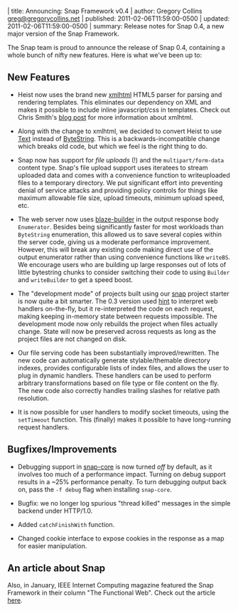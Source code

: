 | title: Announcing: Snap Framework v0.4
| author: Gregory Collins <greg@gregorycollins.net>
| published: 2011-02-06T11:59:00-0500
| updated: 2011-02-06T11:59:00-0500
| summary: Release notes for Snap 0.4, a new major version of the Snap Framework.

The Snap team is proud to announce the release of Snap 0.4, containing a whole
bunch of nifty new features. Here is what we've been up to:


## New Features

  - Heist now uses the brand new
    [xmlhtml](http://hackage.haskell.org/package/xmlhtml) HTML5 parser for
    parsing and rendering templates. This eliminates our dependency on XML and
    makes it possible to include inline javascript/css in templates.  Check out
    Chris Smith's [blog
    post](http://cdsmith.wordpress.com/2011/02/05/html-5-in-haskell/) for more
    information about xmlhtml.

  - Along with the change to xmlhtml, we decided to convert Heist to use
    [Text](http://hackage.haskell.org/package/text) instead of
    [ByteString](http://hackage.haskell.org/package/bytestring). This is a
    backwards-incompatible change which breaks old code, but which we feel is
    the right thing to do.

  - Snap now has support for *file uploads* (!) and the `multipart/form-data`
    content type. Snap's file upload support uses iteratees to stream uploaded
    data and comes with a convenience function to writeuploaded files to a
    temporary directory. We put significant effort into preventing denial of
    service attacks and providing policy controls for things like maximum
    allowable file size, upload timeouts, minimum upload speed, etc.

  - The web server now uses
    [blaze-builder](http://hackage.haskell.org/package/text) in the output
    response body `Enumerator`.  Besides being significantly faster for most
    workloads than `ByteString` enumeration, this allowed us to save several
    copies within the server code, giving us a moderate performance
    improvement. However, this will break any existing code making direct use
    of the output enumerator rather than using convenience functions like
    `writeBS`. We encourage users who are building up large responses out of
    lots of little bytestring chunks to consider switching their code to using
    `Builder` and `writeBuilder` to get a speed boost.

  - The "development mode" of projects built using our
    [snap](http://hackage.haskell.org/package/snap) project starter is now
    quite a bit smarter. The 0.3 version used
    [hint](http://hackage.haskell.org/package/hint) to interpret web handlers
    on-the-fly, but it re-interpreted the code on each request, making keeping
    in-memory state between requests impossible. The development mode now only
    rebuilds the project when files actually change. State will now be
    preserved across requests as long as the project files are not changed on
    disk.

  - Our file serving code has been substantially improved/rewritten. The new
    code can automatically generate stylable/themable directory indexes,
    provides configurable lists of index files, and allows the user to plug in
    dynamic handlers.  These handlers can be used to perform arbitrary
    transformations based on file type or file content on the fly.  The new
    code also correctly handles trailing slashes for relative path resolution.

  - It is now possible for user handlers to modify socket timeouts, using the
   `setTimeout` function. This (finally) makes it possible to have long-running
   request handlers.


## Bugfixes/Improvements

  - Debugging support in
    [snap-core](http://hackage.haskell.org/package/snap-core) is now turned
    *off* by default, as it involves too much of a performance impact. Turning
    on debug support results in a ~25% performance penalty. To turn debugging
    output back on, pass the `-f debug` flag when installing `snap-core`.

  - Bugfix: we no longer log spurious "thread killed" messages in the simple
    backend under HTTP/1.0.

  - Added `catchFinishWith` function.

  - Changed cookie interface to expose cookies in the response as a map for
    easier manipulation.


## An article about Snap

Also, in January, IEEE Internet Computing magazine featured the Snap Framework
in their column "The Functional Web".  Check out the article
[here](http://steve.vinoski.net/blog/2011/01/21/column-on-the-snap-framework/).
